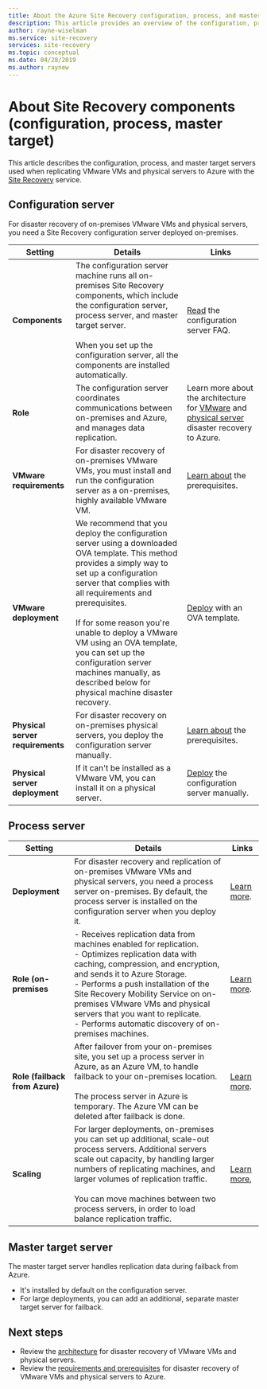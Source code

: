 ```yaml
---
title: About the Azure Site Recovery configuration, process, and master target servers | Microsoft Docs
description: This article provides an overview of the configuration, process, and master target servers using when setting up disaster recovery of on-premises VMware VMs to Azure with Azure Site Recovery
author: rayne-wiselman
ms.service: site-recovery
services: site-recovery
ms.topic: conceptual
ms.date: 04/28/2019
ms.author: raynew
---
```


# About Site Recovery components (configuration, process, master target)

This article describes the configuration, process, and master target servers used when replicating VMware VMs and physical servers to Azure with the [Site Recovery](site-recovery-overview.md) service.

## Configuration server

For disaster recovery of on-premises VMware VMs and physical servers, you need a Site Recovery configuration server deployed on-premises.

**Setting** | **Details** | **Links**
--- | --- | ---
**Components**  | The configuration server machine runs all on-premises Site Recovery components, which include the configuration server, process server, and master target server.<br/><br/> When you set up the configuration server, all the components are installed automatically. | [Read](vmware-azure-common-questions.md#configuration-server) the configuration server FAQ.
**Role** | The configuration server coordinates communications between on-premises and Azure, and manages data replication. | Learn more about the architecture for [VMware](vmware-azure-architecture.md) and [physical server](physical-azure-architecture.md) disaster recovery to Azure.
**VMware requirements** | For disaster recovery of on-premises VMware VMs, you must install and run the configuration server as a on-premises, highly available VMware VM. | [Learn about](vmware-azure-deploy-configuration-server.md#prerequisites) the prerequisites.
**VMware deployment** | We recommend that you deploy the configuration server using a downloaded OVA template. This method provides a simply way to set up a configuration server that complies with all requirements and prerequisites.<br/><br/> If for some reason you're unable to deploy a VMware VM using an OVA template, you can set up the configuration server machines manually, as described below for physical machine disaster recovery. | [Deploy](vmware-azure-deploy-configuration-server.md#deployment-of-configuration-server-through-ova-template) with an OVA template.
**Physical server requirements** | For disaster recovery on on-premises physical servers, you deploy the configuration server manually. | [Learn about](/physical-azure-set-up-source.md#prerequisites) the prerequisites.
**Physical server deployment** | If it can't be installed as a VMware VM, you can install it on a physical server. | [Deploy](physical-azure-set-up-source.md#set-up-the-source-environment) the configuration server manually.


## Process server

**Setting** | **Details** | **Links**
--- | --- | ---
**Deployment**  | For disaster recovery and replication of on-premises  VMware VMs and physical servers, you need a process server on-premises. By default, the process server is installed on the configuration server when you deploy it. | [Learn more](vmware-azure-architecture.md?#architectural-components).
**Role (on-premises** | - Receives replication data from machines enabled for replication.<br/> - Optimizes replication data with caching, compression, and encryption, and sends it to Azure Storage.<br/> - Performs a push installation of the Site Recovery Mobility Service on on-premises VMware VMs and physical servers that you want to replicate.<br/> - Performs automatic discovery of on-premises machines. | [Learn more](vmware-physical-azure-config-process-server-overview.md#process-server). 
**Role (failback from Azure)** | After failover from your on-premises site, you set up a process server in Azure, as an Azure VM, to handle failback to your on-premises location.<br/><br/> The process server in Azure is temporary. The Azure VM can be deleted after failback is done. | [Learn more](vmware-azure-set-up-process-server-azure.md).
**Scaling** | For larger deployments, on-premises you can set up additional, scale-out process servers. Additional servers scale out capacity, by handling larger numbers of replicating machines, and larger volumes of replication traffic.<br/><br/> You can move machines between two process servers, in order to load balance replication traffic. | [Learn more](vmware-azure-set-up-process-server-scale.md),


## Master target server

The master target server handles replication data during failback from Azure.

- It's installed by default on the configuration server.
- For large deployments, you can add an additional, separate master target server for failback.


## Next steps
- Review the [architecture](/vmware-azure-architecture.md) for disaster recovery of VMware VMs and physical servers.
- Review the [requirements and prerequisites](vmware-physical-azure-support-matrix.md) for disaster recovery of VMware VMs and physical servers to Azure. 
